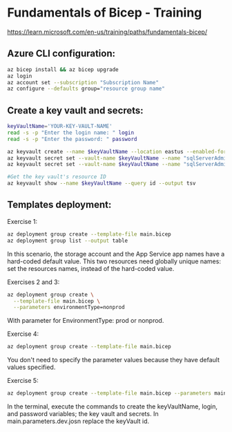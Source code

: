 # Fundamentals of Bicep - Training

https://learn.microsoft.com/en-us/training/paths/fundamentals-bicep/

## Azure CLI configuration:

````bash
az bicep install && az bicep upgrade
az login
az account set --subscription "Subscription Name"
az configure --defaults group="resource group name"
````

## Create a key vault and secrets:

````bash
keyVaultName='YOUR-KEY-VAULT-NAME'
read -s -p "Enter the login name: " login
read -s -p "Enter the password: " password

az keyvault create --name $keyVaultName --location eastus --enabled-for-template-deployment true
az keyvault secret set --vault-name $keyVaultName --name "sqlServerAdministratorLogin" --value $login --output none
az keyvault secret set --vault-name $keyVaultName --name "sqlServerAdministratorPassword" --value $password --output none

#Get the key vault's resource ID
az keyvault show --name $keyVaultName --query id --output tsv
````

## Templates deployment:

Exercise 1:

````bash
az deployment group create --template-file main.bicep
az deployment group list --output table
````

In this scenario, the storage account and the App Service app names have a hard-coded default value. This two resources need globally unique names: set the resources names, instead of the hard-coded value.

Exercises 2 and 3:

````bash
az deployment group create \
  --template-file main.bicep \
  --parameters environmentType=nonprod
````

With parameter for EnvironmentType: prod or nonprod.

Exercise 4:

````bash
az deployment group create --template-file main.bicep
````

You don't need to specify the parameter values because they have default values specified.

Exercise 5:

````bash
az deployment group create --template-file main.bicep --parameters main.parameters.dev.json
````

In the terminal, execute the commands to create the keyVaultName, login, and password variables; the key vault and secrets.
In main.parameters.dev.josn replace the keyVault id.
 